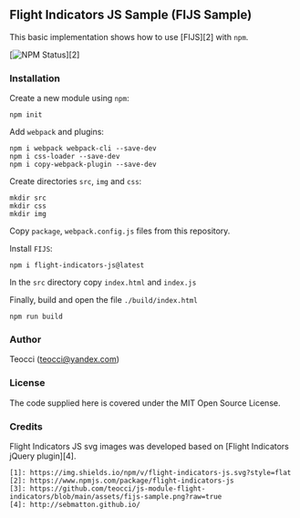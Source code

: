 ## Flight Indicators JS Sample (FIJS Sample)

This basic implementation shows how to use [FIJS][2] with `npm`.

[![NPM Status](https://img.shields.io/npm/v/flight-indicators-js.svg?style=flat)][2]

### Installation

Create a new module using `npm`:

```console
npm init
```

Add `webpack` and plugins:

```console
npm i webpack webpack-cli --save-dev
npm i css-loader --save-dev
npm i copy-webpack-plugin --save-dev
```

Create directories `src`, `img` and `css`:

```console
mkdir src
mkdir css
mkdir img
```
Copy `package`, `webpack.config.js` files from this repository.

Install `FIJS`:
```console
npm i flight-indicators-js@latest
```

In the `src` directory copy `index.html` and `index.js`

Finally, build and open the file `./build/index.html`
```console
npm run build
```

### Author

Teocci (teocci@yandex.com)

### License

The code supplied here is covered under the MIT Open Source License.

### Credits

Flight Indicators JS svg images was developed based on [Flight Indicators jQuery plugin][4].

    [1]: https://img.shields.io/npm/v/flight-indicators-js.svg?style=flat
    [2]: https://www.npmjs.com/package/flight-indicators-js
    [3]: https://github.com/teocci/js-module-flight-indicators/blob/main/assets/fijs-sample.png?raw=true
    [4]: http://sebmatton.github.io/